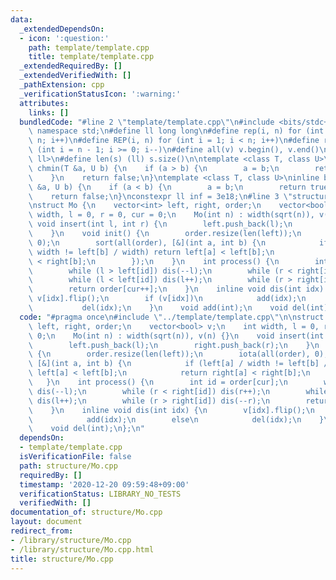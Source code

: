 ```yaml
---
data:
  _extendedDependsOn:
  - icon: ':question:'
    path: template/template.cpp
    title: template/template.cpp
  _extendedRequiredBy: []
  _extendedVerifiedWith: []
  _pathExtension: cpp
  _verificationStatusIcon: ':warning:'
  attributes:
    links: []
  bundledCode: "#line 2 \"template/template.cpp\"\n#include <bits/stdc++.h>\nusing\
    \ namespace std;\n#define ll long long\n#define rep(i, n) for (int i = 0; i <\
    \ n; i++)\n#define REP(i, n) for (int i = 1; i < n; i++)\n#define rev(i, n) for\
    \ (int i = n - 1; i >= 0; i--)\n#define all(v) v.begin(), v.end()\n#define P pair<ll,\
    \ ll>\n#define len(s) (ll) s.size()\n\ntemplate <class T, class U>\ninline bool\
    \ chmin(T &a, U b) {\n    if (a > b) {\n        a = b;\n        return true;\n\
    \    }\n    return false;\n}\ntemplate <class T, class U>\ninline bool chmax(T\
    \ &a, U b) {\n    if (a < b) {\n        a = b;\n        return true;\n    }\n\
    \    return false;\n}\nconstexpr ll inf = 3e18;\n#line 3 \"structure/Mo.cpp\"\n\
    \nstruct Mo {\n    vector<int> left, right, order;\n    vector<bool> v;\n    int\
    \ width, l = 0, r = 0, cur = 0;\n    Mo(int n) : width(sqrt(n)), v(n) {}\n   \
    \ void insert(int l, int r) {\n        left.push_back(l);\n        right.push_back(r);\n\
    \    }\n    void init() {\n        order.resize(len(left));\n        iota(all(order),\
    \ 0);\n        sort(all(order), [&](int a, int b) {\n            if (left[a] /\
    \ width != left[b] / width) return left[a] < left[b];\n            return right[a]\
    \ < right[b];\n        });\n    }\n    int process() {\n        int id = order[cur];\n\
    \        while (l > left[id]) dis(--l);\n        while (r < right[id]) dis(r++);\n\
    \        while (l < left[id]) dis(l++);\n        while (r > right[id]) dis(--r);\n\
    \        return order[cur++];\n    }\n    inline void dis(int idx) {\n       \
    \ v[idx].flip();\n        if (v[idx])\n            add(idx);\n        else\n \
    \           del(idx);\n    }\n    void add(int);\n    void del(int);\n};\n"
  code: "#pragma once\n#include \"../template/template.cpp\"\n\nstruct Mo {\n    vector<int>\
    \ left, right, order;\n    vector<bool> v;\n    int width, l = 0, r = 0, cur =\
    \ 0;\n    Mo(int n) : width(sqrt(n)), v(n) {}\n    void insert(int l, int r) {\n\
    \        left.push_back(l);\n        right.push_back(r);\n    }\n    void init()\
    \ {\n        order.resize(len(left));\n        iota(all(order), 0);\n        sort(all(order),\
    \ [&](int a, int b) {\n            if (left[a] / width != left[b] / width) return\
    \ left[a] < left[b];\n            return right[a] < right[b];\n        });\n \
    \   }\n    int process() {\n        int id = order[cur];\n        while (l > left[id])\
    \ dis(--l);\n        while (r < right[id]) dis(r++);\n        while (l < left[id])\
    \ dis(l++);\n        while (r > right[id]) dis(--r);\n        return order[cur++];\n\
    \    }\n    inline void dis(int idx) {\n        v[idx].flip();\n        if (v[idx])\n\
    \            add(idx);\n        else\n            del(idx);\n    }\n    void add(int);\n\
    \    void del(int);\n};\n"
  dependsOn:
  - template/template.cpp
  isVerificationFile: false
  path: structure/Mo.cpp
  requiredBy: []
  timestamp: '2020-12-20 09:59:48+09:00'
  verificationStatus: LIBRARY_NO_TESTS
  verifiedWith: []
documentation_of: structure/Mo.cpp
layout: document
redirect_from:
- /library/structure/Mo.cpp
- /library/structure/Mo.cpp.html
title: structure/Mo.cpp
---
```

